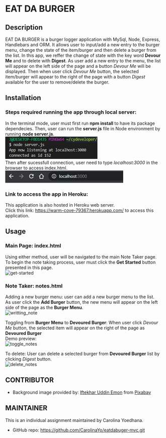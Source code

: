# EAT DA BURGER

## Description 

EAT DA BURGER is a burger logger application with MySql, Node, Express, Handlebars and ORM.  It allows user to input/add a new entry to the burger menu, change the state of the item/burger and then delete a burger from the list.  In this app, we reffer the change of state with the key word __Devour Me__ and to delete with __Digest__.  As user add a new entry to the menu, the  list will appear on the left side of the page and a button _Devour Me_ will be displayed.  Then when user click _Devour Me_ button, the selected item/burger will appear to the right of the page with a button _Digest_ available for the user to remove/delete the burger.

## Installation
### Steps required running the app through __local server__:

In the terminal mode, user must first run __npm install__ to have its package dependecies. Then, user can run the __server.js__ file in Node environment by running __node server.js__. \
![server](public/assets/img/server.PNG) \
Then after sucessfull connection, user need to type _localhost:3000_ in the browser to access index.html. \
![localhost](public/assets/img/localhost.PNG) 

### Link to access the app in __Heroku__:

This application is also hosted in Heroku web server. \
Click this link: https://warm-cove-79367.herokuapp.com/ to access this application.


## Usage 
### Main Page: index.html
Using either method, user will be navigated to the main Note Taker page. \
To begin the note taking process, user must click the __Get Started__ button presented in this page. \
![get-started](public/assets/images/main_page.png)

### Note Taker: notes.html

Adding a new burger menu: user can add a new burger menu to the list. \
As user click the __Add Burger__ button, the new menu will appear on the left side of the page as the __Burger Menu__. \
![writting_note](public/assets/images/writting_note.png)

Toggling from __Burger Menu__ to __Devoured Burger__: When user click _Devour Me_ button, the selected item will appear on the right of the page as __Devoured Burger__ \
Demo preview: \
![toggle_notes](public/assets/images/toggle.gif)

To delete: User can delete a selected burger from __Devoured Burger__ list by clicking _Digest_ button. \
![delete_notes](public/assets/images/delete_note.png)

## CONTRIBUTOR
* Background image provided by: <a href="https://pixabay.com/users/fonok-12260375/?utm_source=link-attribution&amp;utm_medium=referral&amp;utm_campaign=image&amp;utm_content=4385386">Iftekhar Uddin Emon</a> from <a href="https://pixabay.com/?utm_source=link-attribution&amp;utm_medium=referral&amp;utm_campaign=image&amp;utm_content=4385386">Pixabay</a>

## MAINTAINER 
This is an individual assignment maintained by Carolina Yoedhana.
* GitHub repo: https://github.com/CarolinaYo/eatdabuger-mvc.git
